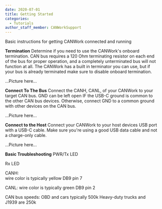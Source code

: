 ```yaml
---
date: 2020-07-01
title: Getting Started
categories:
  - Tutorials
author_staff_member: CANWorkSupport
---
```

Basic instructions for getting CANWork connected and running

**Termination**
Determine if you need to use the CANWork's onboard termination. 
CAN bus requires a 120 Ohm terminating resistor on each end of the bus for proper operation, and a completely unterminated bus will not function at all. 
The CANWork has a built in terminator you can use, but if your bus is already terminated make sure to disable onboard termination.

...Picture here...

**Connect To The Bus**
Connect the CANH, CANL, of your CANWork to your target CAN bus.
GND can be left open IF the USB-C ground is common to the other CAN bus devices.
Otherwise, connect GND to a common ground with other devices on the CAN bus.

...Picture here...

**Connect to the Host**
Connect your CANWork to your host devices USB port with a USB-C cable. Make sure you're using a good USB data cable and not a charge-only cable.

...Picture here...

**Basic Troubleshooting**
PWR/Tx LED

Rx LED

CANH:  
  wire color is typically yellow
  DB9 pin 7

CANL:
  wire color is typically green
  DB9 pin 2
  
CAN bus speeds:
  OBD and cars typically 500k
  Heavy-duty trucks and J1939 are 250k
  
  
